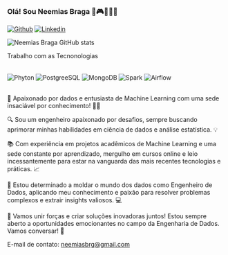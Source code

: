 ### Olá! Sou Neemias Braga 🥋🎮👨‍👩‍👧

[![Github](https://img.shields.io/badge/GitHub-100000?style=for-the-badge&logo=github&logoColor=white)](https://github.com/neemiasbrg) [![Linkedin](https://img.shields.io/badge/LinkedIn-0077B5?style=for-the-badge&logo=linkedin&logoColor=white)](linkedin.com/in/neemias-braga/) 

![Neemias Braga GitHub stats](https://github-readme-stats.vercel.app/api?username=neemiasbrg&show_icons=true&theme=dracula)


Trabalho com as Tecnonologias
<div style="display inline_block"><br/>
<img align="center" alt="Phyton" src="https://img.shields.io/badge/Python-14354C?style=for-the-badge&logo=python&logoColor=white" />  
<img align="center" alt="PostgreeSQL" src="https://img.shields.io/badge/PostgreSQL-316192?style=for-the-badge&logo=postgresql&logoColor=white" />
<img align="center" alt="MongoDB" src="https://img.shields.io/badge/MongoDB-4EA94B?style=for-the-badge&logo=mongodb&logoColor=white" />
<img align="center" alt="Spark" src="https://img.shields.io/badge/Spark%20AR-FF5C83?style=for-the-badge&logo=Spark AR&logoColor=white" />
<img align="center" alt="Airflow" src="https://img.shields.io/badge/Airflow-017CEE?style=for-the-badge&logo=Apache%20Airflow&logoColor=white" //>
</div><br/>

🚀 Apaixonado por dados e entusiasta de Machine Learning com uma sede insaciável por conhecimento! 👨‍💻

🔍 Sou um engenheiro apaixonado por desafios, sempre buscando aprimorar minhas habilidades em ciência de dados e análise estatística. 💡

📚 Com experiência em projetos acadêmicos de Machine Learning e uma sede constante por aprendizado, mergulho em cursos online e leio incessantemente para estar na vanguarda das mais recentes tecnologias e práticas. 📈

🔧 Estou determinado a moldar o mundo dos dados como Engenheiro de Dados, aplicando meu conhecimento e paixão para resolver problemas complexos e extrair insights valiosos. 💻

🌟 Vamos unir forças e criar soluções inovadoras juntos! Estou sempre aberto a oportunidades emocionantes no campo da Engenharia de Dados. Vamos conversar! 🚀

E-mail de contato: neemiasbrg@gmail.com
